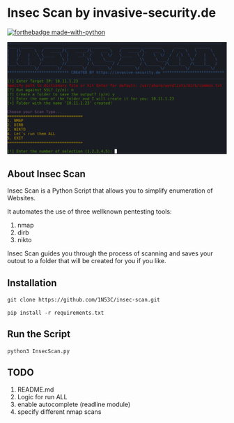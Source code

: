 # Insec Scan by invasive-security.de

[![forthebadge made-with-python](http://ForTheBadge.com/images/badges/made-with-python.svg)](https://www.python.org/)


![Screenshot](https://github.com/1N53C/insec-scan/blob/master/InSecScan.png)

## About Insec Scan
Insec Scan is a Python Script that allows you to simplify enumeration of
Websites.

It automates the use of three wellknown pentesting tools:
1. nmap
2. dirb
3. nikto

Insec Scan guides you through the process of scanning and saves your outout to a folder that 
will be created for you if you like.


## Installation

```
git clone https://github.com/1N53C/insec-scan.git
```
```
pip install -r requirements.txt
```

## Run the Script

```
python3 InsecScan.py
```

## TODO

1. README.md
2. Logic for run ALL
3. enable autocomplete (readline module)
4. specify different nmap scans
